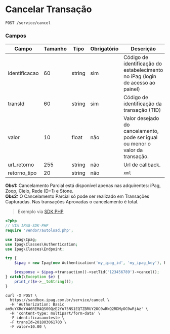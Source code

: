 # Cancelar Transação

`POST /service/cancel`

### Campos

Campo | Tamanho | Tipo | Obrigatório | Descrição
--------- | ----- | ----- | ----------- | ---------
identificacao | 60 | string | sim | Código de identificação do estabelecimento no iPag (login de acesso ao painel)
transId | 60 | string | sim | Código de identificação da transação (TID)
valor | 10| float | não | Valor desejado do cancelamento, pode ser igual ou menor o valor da transação.
url_retorno | 255 | string | não | Url de callback.
retorno_tipo | 20 | string | não | `xml`

<aside class="info">
    <b>Obs1:</b> Cancelamento Parcial está disponível apenas nas adquirentes: iPag, Zoop, Cielo, Rede (D+1) e Stone.
    <br>
    <b>Obs2:</b> O Cancelamento Parcial só pode ser realizado em Transações Capturadas. Nas transações Aprovadas o cancelamento é total.
</aside>

> Exemplo via [SDK PHP](https://github.com/jhernandes/ipag-sdk-php#cancelamento)

```php
<?php
// VIA IPAG-SDK-PHP
require 'vendor/autoload.php';

use Ipag\Ipag;
use Ipag\Classes\Authentication;
use Ipag\Classes\Endpoint;

try {
    $ipag = new Ipag(new Authentication('my_ipag_id', 'my_ipag_key'), Endpoint::SANDBOX);

    $response = $ipag->transaction()->setTid('123456789')->cancel();
} catch(\Exception $e) {
    print_r($e->__toString());
}
```

```shell
curl -X POST \
  https://sandbox.ipag.com.br/service/cancel \
  -H 'Authorization: Basic am9uYXRoYW46REM4QS00QzE2Yu75NS1EQTZBRUY2OC0wRkQ2RDMyOC0wRjAz' \
  -H 'content-type: multipart/form-data' \
  -F identificacao=teste \
  -F transId=201803061703 \
  -F valor=10.00 \
```

